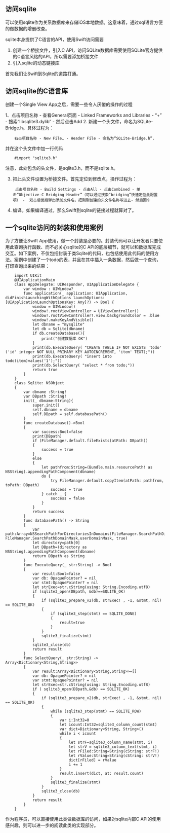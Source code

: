 ## 访问sqlite

可以使用sqlite作为关系数据库来存储iOS本地数据。这意味着，通过sql语言方便的做数据的增删改查。

sqlite本身提供了C语言的API，使用Swift访问需要
1. 创建一个桥接文件，引入C API，访问SQLite数据库需要使用SQLite官方提供的C语言风格的API，所以需要添加桥接文件
2. 引入sqlite的动态链接库

首先我们让Swift到Sqlite的道路打通。

## 访问sqlite的C语言库

创建一个Single View App之后，需要一些令人厌倦的操作的过程

1、点击项目名称 - 查看General页面 -  Linked Frameworks and Libraries - “+” - 搜索“libsqlite3.dylib” - 然后点击Add
2. 新建一个头文件，命名为SQLite-Bridge.h。具体过程为：

		右击项目名称 - New File… - Header File - 命名为“SQLite-Bridge.h”，

并在这个头文件中加一行代码

		#import "sqlite3.h"

注意，此处包含的头文件，是sqlite3.h，而不是sqlite.h。

3. 把此头文件设置为桥接文件。首先定位到修改点，操作过程为：

		点击项目名称 - Build Settings - 点击All - 点击Combined - 单击“Objective-C Bridging Header”（可以通过搜索“bridging”快速定位此配置项） -  双击后面后弹出添加文件名，把刚刚创建的头文件名称写进去- 然后回车

4. 编译。如果编译通过，那么Swift到sqlite的链接过程就算对了。

## 一个sqlite访问的封装和使用案例

为了方便让Swift App使用，做一个封装是必要的。封装代码可以让开发者只要使用此查询执行函数、而不必关心sqlite的C API的底层细节，就可以和数据库完成交互。如下案例，不仅包括封装于类Sqlite的代码，也包括使用此代码的使用方法。案例中创建了一个todo的表，并且在其中插入一条数据，然后做一个查询，打印查询出来的结果：


		import UIKit
        @UIApplicationMain
        class AppDelegate: UIResponder, UIApplicationDelegate {
            var window : UIWindow?
            func application(_ application: UIApplication, didFinishLaunchingWithOptions launchOptions: [UIApplicationLaunchOptionsKey: Any]?) -> Bool {
                window = UIWindow()
                window!.rootViewController = UIViewController()
                window!.rootViewController!.view.backgroundColor = .blue
                window!.makeKeyAndVisible()
                let dbname = "mysqlite"
                let db = Sqlite(dbname)
                if db.createDatabase(){
                    print("创建数据库 OK")
                }
                print(db.ExecuteQuery( "CREATE TABLE IF NOT EXISTS 'todo' ('id' integer NOT NULL PRIMARY KEY AUTOINCREMENT, 'item' TEXT);"))
                print(db.ExecuteQuery( "insert into todo(item)values('1');"))
                print(db.SelectQuery( "select * from todo;"))
                return true
            }
        }
        class Sqlite: NSObject
        {
            var dbname :String!
            var DBpath :String!
            init(_ dbname:String){
                super.init()
                self.dbname = dbname
                self.DBpath = self.databasePath()
            }
            func createDatabase()->Bool
            {
                var success:Bool=false
                print(DBpath)
                if (FileManager.default.fileExists(atPath: DBpath))
                {
                    success = true
                }
                else
                {
                    let pathfrom:String=(Bundle.main.resourcePath! as NSString).appendingPathComponent(dbname)
                    do {
                        try FileManager.default.copyItem(atPath: pathfrom, toPath: DBpath)
                        success = true
                    } catch _ {
                        success = false
                    }
                }
                return success
            }
            func databasePath() -> String
            {
                var path:Array=NSSearchPathForDirectoriesInDomains(FileManager.SearchPathDirectory.documentDirectory, FileManager.SearchPathDomainMask.userDomainMask, true)
                let directory=path[0]
                let DBpath=(directory as NSString).appendingPathComponent(dbname)
                return DBpath as String
            }
            func ExecuteQuery(_ str:String) -> Bool
            {
                var result:Bool=false
                var db: OpaquePointer? = nil
                var stmt:OpaquePointer? = nil
                let strExec=str.cString(using: String.Encoding.utf8)
                if (sqlite3_open(DBpath, &db)==SQLITE_OK)
                {
                    if (sqlite3_prepare_v2(db, strExec! , -1, &stmt, nil) == SQLITE_OK)
                    {
                        if (sqlite3_step(stmt) == SQLITE_DONE)
                        {
                            result=true
                        }
                    }
                    sqlite3_finalize(stmt)
                }
                sqlite3_close(db)
                return result
            }
            func SelectQuery(_ str:String) -> Array<Dictionary<String,String>>
            {
                var result:Array<Dictionary<String,String>>=[]
                var db: OpaquePointer? = nil
                var stmt:OpaquePointer? = nil
                let strExec=str.cString(using: String.Encoding.utf8)
                if ( sqlite3_open(DBpath,&db) == SQLITE_OK)
                {
                    if (sqlite3_prepare_v2(db, strExec! , -1, &stmt, nil) == SQLITE_OK)
                    {
                        while (sqlite3_step(stmt) == SQLITE_ROW)
                        {
                            var i:Int32=0
                            let icount:Int32=sqlite3_column_count(stmt)
                            var dict=Dictionary<String, String>()
                            while i < icount
                            {
                                let strF=sqlite3_column_name(stmt, i)
                                let strV = sqlite3_column_text(stmt, i)
                                let rFiled:String=String(cString: strF!)
                                let rValue:String=String(cString: strV!)
                                dict[rFiled] = rValue
                                i += 1
                            }
                            result.insert(dict, at: result.count)
                        }
                        sqlite3_finalize(stmt)
                    }
                    sqlite3_close(db)
                }
                return result
            }
        }

作为程序员，可以直接使用此类做数据库的访问，如果对sqlite内部C API的使用感兴趣，则可以进一步的阅读此类的实现部分。


